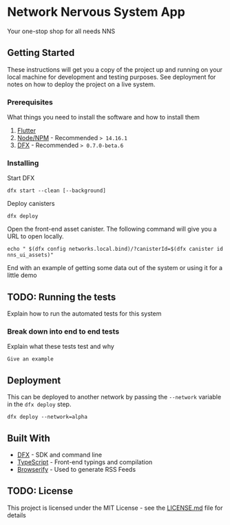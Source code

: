 # Network Nervous System App

Your one-stop shop for all needs NNS

## Getting Started

These instructions will get you a copy of the project up and running on your local machine for development and testing purposes. See deployment for notes on how to deploy the project on a live system.

### Prerequisites

What things you need to install the software and how to install them

1. [Flutter](https://flutter.dev/docs/get-started/install)
2. [Node/NPM](https://nodejs.org/en/) - Recommended `> 14.16.1`
2. [DFX](https://sdk.dfinity.org/docs/index.html) - Recommended `> 0.7.0-beta.6 `

### Installing

Start DFX

```shell
dfx start --clean [--background]
```

Deploy canisters

```shell
dfx deploy
```

Open the front-end asset canister. The following command will give you a URL to open locally.

```
echo " $(dfx config networks.local.bind)/?canisterId=$(dfx canister id nns_ui_assets)"
```
End with an example of getting some data out of the system or using it for a little demo

## TODO: Running the tests

Explain how to run the automated tests for this system

### Break down into end to end tests

Explain what these tests test and why

```
Give an example
```

## Deployment

This can be deployed to another network by passing the `--network` variable in the `dfx deploy` step.

```shell
dfx deploy --network=alpha
```

## Built With

- [DFX](https://sdk.dfinity.org/docs/index.html) - SDK and command line
- [TypeScript](https://www.typescriptlang.org/) - Front-end typings and compilation
- [Browserify](http://browserify.org/) - Used to generate RSS Feeds


## TODO: License

This project is licensed under the MIT License - see the [LICENSE.md](LICENSE.md) file for details
